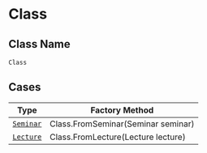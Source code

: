 
# Class

## Class Name

`Class`

## Cases

| Type | Factory Method |
|  --- | --- |
| [`Seminar`](../../../doc/models/seminar.md) | Class.FromSeminar(Seminar seminar) |
| [`Lecture`](../../../doc/models/lecture.md) | Class.FromLecture(Lecture lecture) |

